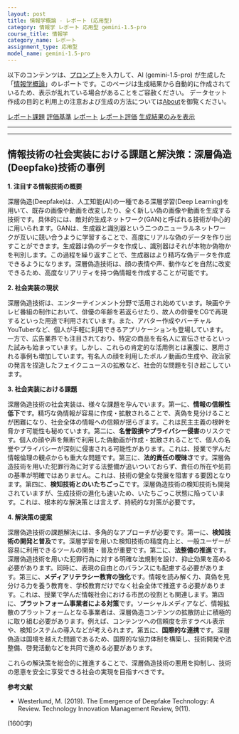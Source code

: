 ```yaml
---
layout: post
title: 情報学概論 - レポート (応用型)
category: 情報学 レポート 応用型 gemini-1.5-pro
course_title: 情報学
category_name: レポート
assignment_type: 応用型
model_name: gemini-1.5-pro
---
```


以下のコンテンツは、[プロンプト](http://127.0.0.1:8000/generated/情報学/gemini-1.5-pro/prompt_レポート-応用型.md)を入力して、AI (gemini-1.5-pro) が生成した「[情報学概論](/contents/情報学/)」のレポートです。このページは生成結果から自動的に作成されているため、表示が乱れている場合があることをご容赦ください。
データセット作成の目的と利用上の注意および生成の方法については[About](/About)を御覧ください。

[レポート課題](../レポート課題-応用型)
[評価基準](../評価基準-応用型)
[レポート](../レポート-応用型)
[レポート評価](../レポート評価-応用型)
[生成結果のみを表示](http://127.0.0.1:8000/generated/情報学/gemini-1.5-pro/レポート-応用型.md)
  

***
***
  
## 情報技術の社会実装における課題と解決策：深層偽造(Deepfake)技術の事例

**1. 注目する情報技術の概要**

深層偽造(Deepfake)は、人工知能(AI)の一種である深層学習(Deep Learning)を用いて、既存の画像や動画を改変したり、全く新しい偽の画像や動画を生成する技術です。具体的には、敵対的生成ネットワーク(GAN)と呼ばれる技術が中心的に用いられます。GANは、生成器と識別器という二つのニューラルネットワークが互いに競い合うように学習することで、高度にリアルな偽のデータを作り出すことができます。生成器は偽のデータを作成し、識別器はそれが本物か偽物かを判別します。この過程を繰り返すことで、生成器はより精巧な偽データを作成できるようになります。深層偽造技術は、顔の表情や声、動作などを自然に改変できるため、高度なリアリティを持つ偽情報を作成することが可能です。


**2. 社会実装の現状**

深層偽造技術は、エンターテインメント分野で活用され始めています。映画やテレビ番組の制作において、俳優の年齢を若返らせたり、故人の俳優をCGで再現するといった用途で利用されています。また、アバター作成やバーチャルYouTuberなど、個人が手軽に利用できるアプリケーションも登場しています。一方で、広告業界でも注目されており、特定の商品を有名人に宣伝させるといった試みも始まっています。しかし、これらの肯定的な活用例とは裏腹に、悪用される事例も増加しています。有名人の顔を利用したポルノ動画の生成や、政治家の発言を捏造したフェイクニュースの拡散など、社会的な問題を引き起こしています。


**3. 社会実装における課題**

深層偽造技術の社会実装は、様々な課題を孕んでいます。第一に、**情報の信頼性低下**です。精巧な偽情報が容易に作成・拡散されることで、真偽を見分けることが困難になり、社会全体の情報への信頼が揺らぎます。これは民主主義の根幹を脅かす可能性も秘めています。第二に、**名誉毀損やプライバシー侵害**のリスクです。個人の顔や声を無断で利用した偽動画が作成・拡散されることで、個人の名誉やプライバシーが深刻に侵害される可能性があります。これは、授業で学んだ情報倫理の観点からも重大な問題です。第三に、**法的責任の曖昧さ**です。深層偽造技術を用いた犯罪行為に対する法整備が追いついておらず、責任の所在や処罰の基準が明確ではありません。これは、技術の健全な発展を阻害する要因となります。第四に、**検知技術とのいたちごっこ**です。深層偽造技術の検知技術も開発されていますが、生成技術の進化も速いため、いたちごっこ状態に陥っています。これは、根本的な解決策とは言えず、持続的な対策が必要です。


**4. 解決策の提案**

深層偽造技術の課題解決には、多角的なアプローチが必要です。第一に、**検知技術の開発と普及**です。深層学習を用いた検知技術の精度向上と、一般ユーザーが容易に利用できるツールの開発・普及が重要です。第二に、**法整備の推進**です。深層偽造技術を用いた犯罪行為に対する明確な法規制を設け、抑止効果を高める必要があります。同時に、表現の自由とのバランスにも配慮する必要があります。第三に、**メディアリテラシー教育の強化**です。情報を読み解く力、真偽を見分ける力を養う教育を、学校教育だけでなく社会全体で推進する必要があります。これは、授業で学んだ情報社会における市民の役割とも関連します。第四に、**プラットフォーム事業者による対策**です。ソーシャルメディアなど、情報拡散のプラットフォームとなる事業者は、深層偽造コンテンツの拡散防止に積極的に取り組む必要があります。例えば、コンテンツへの信頼度を示すラベル表示や、検知システムの導入などが考えられます。第五に、**国際的な連携**です。深層偽造は国境を越えた問題であるため、国際的な協力体制を構築し、技術開発や法整備、啓発活動などを共同で進める必要があります。


これらの解決策を総合的に推進することで、深層偽造技術の悪用を抑制し、技術の恩恵を安全に享受できる社会の実現を目指すべきです。


**参考文献**

*  Westerlund, M. (2019). The Emergence of Deepfake Technology: A Review. Technology Innovation Management Review, 9(11).


(1600字)
